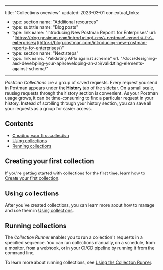 *** ** * ** ***

title: "Collections overview"
updated: 2023\-03\-01
contextual\_links:

* type: section name: "Additional resources"
* type: subtitle name: "Blog posts"
* type: link name: "Introducing New Postman Reports for Enterprises" url: "[https://blog.postman.com/introducing\-new\-postman\-reports\-for\-enterprises/](https://blog.postman.com/introducing-new-postman-reports-for-enterprises/)"
* type: section name: "Next steps"
* type: link name: "Validating APIs against schema" url: "/docs/designing\-and\-developing\-your\-api/developing\-an\-api/validating\-elements\-against\-schema/"

*** ** * ** ***

*Postman Collections* are a group of saved requests. Every request you send in Postman appears under the **History** tab of the sidebar. On a small scale, reusing requests through the history section is convenient. As your Postman usage grows, it can be time\-consuming to find a particular request in your history. Instead of scrolling through your history section, you can save all your requests as a group for easier access.

Contents
--------

* [Creating your first collection](#creating-your-first-collection)
* [Using collections](#using-collections)
* [Running collections](#running-collections)

Creating your first collection
------------------------------

If you're getting started with collections for the first time, learn how to [Create your first collection](/docs/getting-started/creating-the-first-collection/).

Using collections
-----------------

After you've created collections, you can learn more about how to manage and use them in [Using collections](/docs/collections/using-collections/).

Running collections
-------------------

The *Collection Runner* enables you to run a collection's requests in a specified sequence. You can run collections manually, on a schedule, from a monitor, from a webhook, or in your CI/CD pipeline by running it from the command line.

To learn more about running collections, see [Using the Collection Runner](/docs/collections/running-collections/running-collections-overview/).

